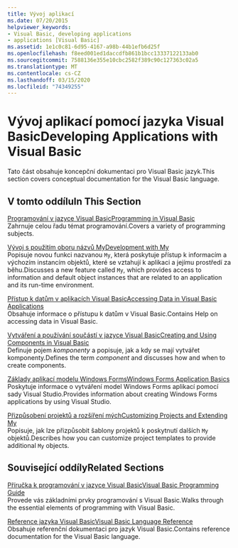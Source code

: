 ```yaml
---
title: Vývoj aplikací
ms.date: 07/20/2015
helpviewer_keywords:
- Visual Basic, developing applications
- applications [Visual Basic]
ms.assetid: 1e1c0c81-6d95-4167-a98b-44b1efb6d25f
ms.openlocfilehash: f8eed001ed1daccdfb861b1bcc13337122133ab0
ms.sourcegitcommit: 7588136e355e10cbc2582f389c90c127363c02a5
ms.translationtype: MT
ms.contentlocale: cs-CZ
ms.lasthandoff: 03/15/2020
ms.locfileid: "74349255"
---
```

# <a name="developing-applications-with-visual-basic"></a><span data-ttu-id="2f71a-102">Vývoj aplikací pomocí jazyka Visual Basic</span><span class="sxs-lookup"><span data-stu-id="2f71a-102">Developing Applications with Visual Basic</span></span>

<span data-ttu-id="2f71a-103">Tato část obsahuje koncepční dokumentaci pro Visual Basic jazyk.</span><span class="sxs-lookup"><span data-stu-id="2f71a-103">This section covers conceptual documentation for the Visual Basic language.</span></span>  
  
## <a name="in-this-section"></a><span data-ttu-id="2f71a-104">V tomto oddílu</span><span class="sxs-lookup"><span data-stu-id="2f71a-104">In This Section</span></span>  

 [<span data-ttu-id="2f71a-105">Programování v jazyce Visual Basic</span><span class="sxs-lookup"><span data-stu-id="2f71a-105">Programming in Visual Basic</span></span>](../../visual-basic/developing-apps/programming/index.md)  
 <span data-ttu-id="2f71a-106">Zahrnuje celou řadu témat programování.</span><span class="sxs-lookup"><span data-stu-id="2f71a-106">Covers a variety of programming subjects.</span></span>  
  
 [<span data-ttu-id="2f71a-107">Vývoj s použitím oboru názvů My</span><span class="sxs-lookup"><span data-stu-id="2f71a-107">Development with My</span></span>](../../visual-basic/developing-apps/development-with-my/index.md)  
 <span data-ttu-id="2f71a-108">Popisuje novou funkci nazvanou `My`, která poskytuje přístup k informacím a výchozím instancím objektů, které se vztahují k aplikaci a jejímu prostředí za běhu.</span><span class="sxs-lookup"><span data-stu-id="2f71a-108">Discusses a new feature called `My`, which provides access to information and default object instances that are related to an application and its run-time environment.</span></span>  
  
 [<span data-ttu-id="2f71a-109">Přístup k datům v aplikacích Visual Basic</span><span class="sxs-lookup"><span data-stu-id="2f71a-109">Accessing Data in Visual Basic Applications</span></span>](../../visual-basic/developing-apps/accessing-data.md)  
 <span data-ttu-id="2f71a-110">Obsahuje informace o přístupu k datům v Visual Basic.</span><span class="sxs-lookup"><span data-stu-id="2f71a-110">Contains Help on accessing data in Visual Basic.</span></span>  
  
 [<span data-ttu-id="2f71a-111">Vytváření a používání součástí v jazyce Visual Basic</span><span class="sxs-lookup"><span data-stu-id="2f71a-111">Creating and Using Components in Visual Basic</span></span>](../../visual-basic/developing-apps/creating-and-using-components.md)  
 <span data-ttu-id="2f71a-112">Definuje pojem *komponenty* a popisuje, jak a kdy se mají vytvářet komponenty.</span><span class="sxs-lookup"><span data-stu-id="2f71a-112">Defines the term *component* and discusses how and when to create components.</span></span>  
  
 [<span data-ttu-id="2f71a-113">Základy aplikací modelu Windows Forms</span><span class="sxs-lookup"><span data-stu-id="2f71a-113">Windows Forms Application Basics</span></span>](../../visual-basic/developing-apps/windows-forms/index.md)  
 <span data-ttu-id="2f71a-114">Poskytuje informace o vytváření model Windows Forms aplikací pomocí sady Visual Studio.</span><span class="sxs-lookup"><span data-stu-id="2f71a-114">Provides information about creating Windows Forms applications by using Visual Studio.</span></span>  
  
 [<span data-ttu-id="2f71a-115">Přizpůsobení projektů a rozšíření mých</span><span class="sxs-lookup"><span data-stu-id="2f71a-115">Customizing Projects and Extending My</span></span>](../../visual-basic/developing-apps/customizing-extending-my/index.md)  
 <span data-ttu-id="2f71a-116">Popisuje, jak lze přizpůsobit šablony projektů k poskytnutí dalších `My` objektů.</span><span class="sxs-lookup"><span data-stu-id="2f71a-116">Describes how you can customize project templates to provide additional `My` objects.</span></span>  
  
## <a name="related-sections"></a><span data-ttu-id="2f71a-117">Související oddíly</span><span class="sxs-lookup"><span data-stu-id="2f71a-117">Related Sections</span></span>  

 [<span data-ttu-id="2f71a-118">Příručka k programování v jazyce Visual Basic</span><span class="sxs-lookup"><span data-stu-id="2f71a-118">Visual Basic Programming Guide</span></span>](../../visual-basic/programming-guide/index.md)  
 <span data-ttu-id="2f71a-119">Provede vás základními prvky programování s Visual Basic.</span><span class="sxs-lookup"><span data-stu-id="2f71a-119">Walks through the essential elements of programming with Visual Basic.</span></span>  
  
 [<span data-ttu-id="2f71a-120">Reference jazyka Visual Basic</span><span class="sxs-lookup"><span data-stu-id="2f71a-120">Visual Basic Language Reference</span></span>](../../visual-basic/language-reference/index.md)  
 <span data-ttu-id="2f71a-121">Obsahuje referenční dokumentaci pro jazyk Visual Basic.</span><span class="sxs-lookup"><span data-stu-id="2f71a-121">Contains reference documentation for the Visual Basic language.</span></span>
